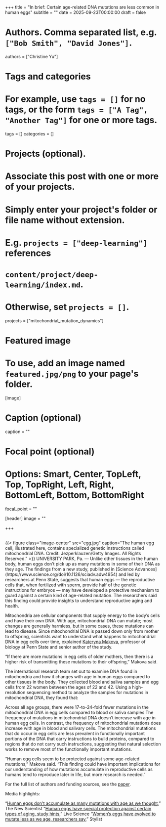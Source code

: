 +++
title = "In brief: Certain age-related DNA mutations are less common in human eggs"
subtitle = ""
date = 2025-09-23T00:00:00
draft = false

# Authors. Comma separated list, e.g. `["Bob Smith", "David Jones"]`.
authors = ["Christine Yu"]

# Tags and categories
# For example, use `tags = []` for no tags, or the form `tags = ["A Tag", "Another Tag"]` for one or more tags.
tags = []
categories = []

# Projects (optional).
#   Associate this post with one or more of your projects.
#   Simply enter your project's folder or file name without extension.
#   E.g. `projects = ["deep-learning"]` references 
#   `content/project/deep-learning/index.md`.
#   Otherwise, set `projects = []`.
projects = ["mitochondrial_mutation_dynamics"]

# Featured image
# To use, add an image named `featured.jpg/png` to your page's folder. 
[image]
  # Caption (optional)
  caption = ""

  # Focal point (optional)
  # Options: Smart, Center, TopLeft, Top, TopRight, Left, Right, BottomLeft, Bottom, BottomRight
  focal_point = ""


[header]
  image = ""

+++


<br>
{{< figure
      class="image-center"
      src="egg.jpg"
      caption="The human egg cell, illustrated here, contains specialized genetic instructions called mitochondrial DNA.  Credit: Jezperklauzen/Getty Images. All Rights Reserved."
>}}
UNIVERSITY PARK, Pa. — Unlike other tissues in the human body, human eggs don’t pick up as many mutations in some of their DNA as they age. The findings from a new study, published in [Science Advances](https://www.science.org/doi/10.1126/sciadv.adw4954) and led by researchers at Penn State, suggests that human eggs — the reproductive cells that, when fertilized with sperm, provide half of the genetic instructions for embryos — may have developed a protective mechanism to guard against a certain kind of age-related mutation. The researchers said this finding could provide insights to understand reproductive aging and health.

Mitochondria are cellular components that supply energy to the body’s cells and have their own DNA. With age, mitochondrial DNA can mutate; most changes are generally harmless, but in some cases, these mutations can lead to disease. Since mitochondrial DNA is passed down only from mother to offspring, scientists want to understand what happens to mitochondrial DNA in egg cells over time, explained [Kateryna Makova](https://science.psu.edu/bio/people/kdm16), professor of biology at Penn State and senior author of the study.

“If there are more mutations in egg cells of older mothers, then there is a higher risk of transmitting these mutations to their offspring,” Makova said.

The international research team set out to examine DNA found in mitochondria and how it changes with age in human eggs compared to other tissues in the body. They collected blood and saliva samples and egg cells from 22 women between the ages of 22 and 42. Using a high-resolution sequencing method to analyze the samples for mutations in mitochondrial DNA, they found that:

Across all age groups, there were 17-to-24-fold fewer mutations in the mitochondrial DNA in egg cells compared to blood or saliva samples
The frequency of mutations in mitochondrial DNA doesn’t increase with age in human egg cells. In contrast, the frequency of mitochondrial mutations does increase with age in blood and salivary cells.
The mitochondrial mutations that do occur in egg cells are less prevalent in functionally important portions of the DNA that carry instructions to build proteins, compared to regions that do not carry such instructions, suggesting that natural selection works to remove most of the functionally important mutations.

“Human egg cells seem to be protected against some age-related mutations,” Makova said. “This finding could have important implications for our understanding of how mutations accumulate in reproductive cells as humans tend to reproduce later in life, but more research is needed.”

For the full list of authors and funding sources, see the [paper](https://www.science.org/doi/10.1126/sciadv.adw4954).

Media highlights:

“[Human eggs don't accumulate as many mutations with age as we thought](https://www.newscientist.com/article/2491490-human-eggs-dont-accumulate-as-many-mutations-with-age-as-we-thought/),” The New Scientist
“[Human eggs have special protection against certain types of aging, study hints](https://www.livescience.com/health/genetics/human-eggs-have-special-protection-against-certain-types-of-aging-study-hints),” Live Science
“[Women’s eggs have evolved to mutate less as we age, researchers say](https://www.stylist.co.uk/health/women/womens-eggs-ageing-less-mitochondrial-mutations/1010860),” Stylist

